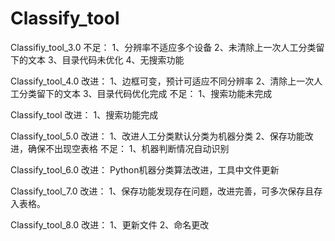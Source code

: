 # Classify_tool

Classifiy_tool_3.0
不足：
1、分辨率不适应多个设备
2、未清除上一次人工分类留下的文本
3、目录代码未优化
4、无搜索功能

Classify_tool_4.0
改进：
1、边框可变，预计可适应不同分辨率
2、清除上一次人工分类留下的文本
3、目录代码优化完成
不足：
1、搜索功能未完成

Classify_tool
改进：
1、搜索功能完成

Classify_tool_5.0
改进：
1、改进人工分类默认分类为机器分类
2、保存功能改进，确保不出现空表格
不足：
1、机器判断情况自动识别

Classify_tool_6.0
改进：
Python机器分类算法改进，工具中文件更新

Classify_tool_7.0
改进：
1、保存功能发现存在问题，改进完善，可多次保存且存入表格。

Classify_tool_8.0
改进：
1、更新文件
2、命名更改
